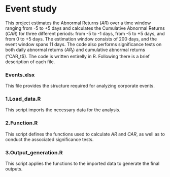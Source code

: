 # Event study

This project estimates the Abnormal Returns ($AR$) over a time window ranging from -5 to +5 days and calculates the Cumulative Abnormal Returns ($CAR$) for three different periods: from -5 to -1 days, from -5 to +5 days, and from 0 to +5 days. The estimation window consists of 200 days, and the event window spans 11 days. The code also performs significance tests on both daily abnormal returns ($AR_t$) and cumulative abnormal returns ("CAR_t$). The code is written entirelly in R. Following there is a brief description of each file.

### Events.xlsx
This file provides the structure required for analyzing corporate events.

### 1.Load_data.R
This script imports the necessary data for the analysis.

### 2.Function.R
This script defines the functions used to calculate $AR$ and $CAR$, as well as to conduct the associated significance tests.

### 3.Output_generation.R
This script applies the functions to the imported data to generate the final outputs.
